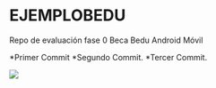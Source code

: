 # EJEMPLOBEDU
Repo de evaluación fase 0 Beca Bedu Android Móvil

*Primer Commit
*Segundo Commit.
*Tercer Commit.

  <p align="left">
   <img src="https://img.shields.io/badge/STATUS-EN%20DESAROLLO-green">
   </p>
